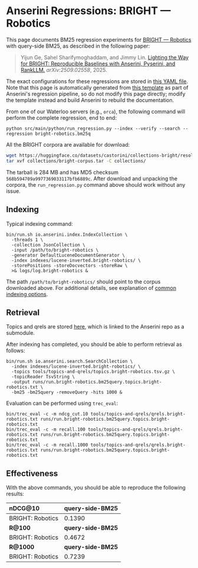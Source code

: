 # Anserini Regressions: BRIGHT &mdash; Robotics

This page documents BM25 regression experiments for [BRIGHT &mdash; Robotics](https://brightbenchmark.github.io/) with query-side BM25, as described in the following paper:

> Yijun Ge, Sahel Sharifymoghaddam, and Jimmy Lin. [Lighting the Way for BRIGHT: Reproducible Baselines with Anserini, Pyserini, and RankLLM.](https://arxiv.org/abs/2509.02558) _arXiv:2509.02558_, 2025.

The exact configurations for these regressions are stored in [this YAML file](../../src/main/resources/regression/bright-robotics.bm25q.yaml).
Note that this page is automatically generated from [this template](../../src/main/resources/docgen/templates/bright-robotics.bm25q.template) as part of Anserini's regression pipeline, so do not modify this page directly; modify the template instead and build Anserini to rebuild the documentation.

From one of our Waterloo servers (e.g., `orca`), the following command will perform the complete regression, end to end:

```
python src/main/python/run_regression.py --index --verify --search --regression bright-robotics.bm25q
```

All the BRIGHT corpora are available for download:

```bash
wget https://huggingface.co/datasets/castorini/collections-bright/resolve/main/bright-corpus.tar -P collections/
tar xvf collections/bright-corpus.tar -C collections/
```

The tarball is 284 MB and has MD5 checksum `568b594709a9977369033117bfb6889c`.
After download and unpacking the corpora, the `run_regression.py` command above should work without any issue.

## Indexing

Typical indexing command:

```
bin/run.sh io.anserini.index.IndexCollection \
  -threads 1 \
  -collection JsonCollection \
  -input /path/to/bright-robotics \
  -generator DefaultLuceneDocumentGenerator \
  -index indexes/lucene-inverted.bright-robotics/ \
  -storePositions -storeDocvectors -storeRaw \
  >& logs/log.bright-robotics &
```

The path `/path/to/bright-robotics/` should point to the corpus downloaded above.
For additional details, see explanation of [common indexing options](../../docs/common-indexing-options.md).

## Retrieval

Topics and qrels are stored [here](https://github.com/castorini/anserini-tools/tree/master/topics-and-qrels), which is linked to the Anserini repo as a submodule.

After indexing has completed, you should be able to perform retrieval as follows:

```
bin/run.sh io.anserini.search.SearchCollection \
  -index indexes/lucene-inverted.bright-robotics/ \
  -topics tools/topics-and-qrels/topics.bright-robotics.tsv.gz \
  -topicReader TsvString \
  -output runs/run.bright-robotics.bm25query.topics.bright-robotics.txt \
  -bm25 -bm25query -removeQuery -hits 1000 &
```

Evaluation can be performed using `trec_eval`:

```
bin/trec_eval -c -m ndcg_cut.10 tools/topics-and-qrels/qrels.bright-robotics.txt runs/run.bright-robotics.bm25query.topics.bright-robotics.txt
bin/trec_eval -c -m recall.100 tools/topics-and-qrels/qrels.bright-robotics.txt runs/run.bright-robotics.bm25query.topics.bright-robotics.txt
bin/trec_eval -c -m recall.1000 tools/topics-and-qrels/qrels.bright-robotics.txt runs/run.bright-robotics.bm25query.topics.bright-robotics.txt
```

## Effectiveness

With the above commands, you should be able to reproduce the following results:

| **nDCG@10**                                                                                                  | **query-side-BM25**|
|:-------------------------------------------------------------------------------------------------------------|-----------|
| BRIGHT: Robotics                                                                                             | 0.1390    |
| **R@100**                                                                                                    | **query-side-BM25**|
| BRIGHT: Robotics                                                                                             | 0.4672    |
| **R@1000**                                                                                                   | **query-side-BM25**|
| BRIGHT: Robotics                                                                                             | 0.7239    |
